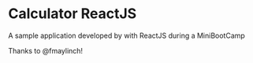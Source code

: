 # Calculator ReactJS

A sample application developed by with ReactJS during a MiniBootCamp

Thanks to @fmaylinch!